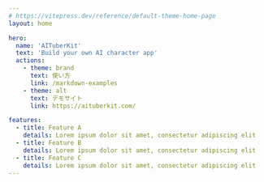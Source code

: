 ```yaml
---
# https://vitepress.dev/reference/default-theme-home-page
layout: home

hero:
  name: 'AITuberKit'
  text: 'Build your own AI character app'
  actions:
    - theme: brand
      text: 使い方
      link: /markdown-examples
    - theme: alt
      text: デモサイト
      link: https://aituberkit.com/

features:
  - title: Feature A
    details: Lorem ipsum dolor sit amet, consectetur adipiscing elit
  - title: Feature B
    details: Lorem ipsum dolor sit amet, consectetur adipiscing elit
  - title: Feature C
    details: Lorem ipsum dolor sit amet, consectetur adipiscing elit
---
```

